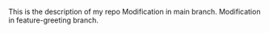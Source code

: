 This is the description of my repo
Modification in main branch.
Modification in feature-greeting branch.

 
 


